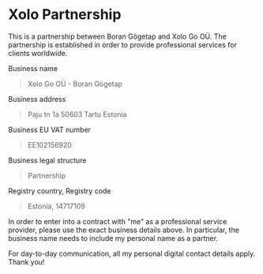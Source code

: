 # Xolo Partnership

This is a partnership between Boran Gögetap and Xolo Go OÜ. The partnership is established in order to provide professional services for clients worldwide.

Business name
> Xolo Go OÜ - Boran Gögetap

Business address
> Paju tn 1a
> 50603 Tartu
> Estonia

Business EU VAT number
> EE102156920

Business legal structure
> Partnership

Registry country, Registry code
> Estonia, 14717109

In order to enter into a contract with "me" as a professional service provider, please use the exact business details above. In particular, the business name needs to include my personal name as a partner.

For day-to-day communication, all my personal digital contact details apply. Thank you!
